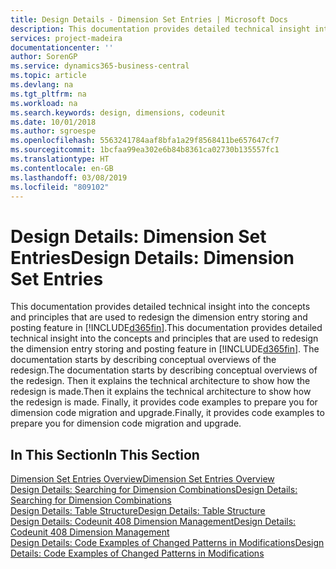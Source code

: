 ```yaml
---
title: Design Details - Dimension Set Entries | Microsoft Docs
description: This documentation provides detailed technical insight into the concepts and principles that are used to redesign the dimension entry storing and posting feature.
services: project-madeira
documentationcenter: ''
author: SorenGP
ms.service: dynamics365-business-central
ms.topic: article
ms.devlang: na
ms.tgt_pltfrm: na
ms.workload: na
ms.search.keywords: design, dimensions, codeunit
ms.date: 10/01/2018
ms.author: sgroespe
ms.openlocfilehash: 5563241784aaf8bfa1a29f8568411be657647cf7
ms.sourcegitcommit: 1bcfaa99ea302e6b84b8361ca02730b135557fc1
ms.translationtype: HT
ms.contentlocale: en-GB
ms.lasthandoff: 03/08/2019
ms.locfileid: "809102"
---
```

# <a name="design-details-dimension-set-entries"></a><span data-ttu-id="88365-103">Design Details: Dimension Set Entries</span><span class="sxs-lookup"><span data-stu-id="88365-103">Design Details: Dimension Set Entries</span></span>
<span data-ttu-id="88365-104">This documentation provides detailed technical insight into the concepts and principles that are used to redesign the dimension entry storing and posting feature in [!INCLUDE[d365fin](includes/d365fin_md.md)].</span><span class="sxs-lookup"><span data-stu-id="88365-104">This documentation provides detailed technical insight into the concepts and principles that are used to redesign the dimension entry storing and posting feature in [!INCLUDE[d365fin](includes/d365fin_md.md)].</span></span> <span data-ttu-id="88365-105">The documentation starts by describing conceptual overviews of the redesign.</span><span class="sxs-lookup"><span data-stu-id="88365-105">The documentation starts by describing conceptual overviews of the redesign.</span></span> <span data-ttu-id="88365-106">Then it explains the technical architecture to show how the redesign is made.</span><span class="sxs-lookup"><span data-stu-id="88365-106">Then it explains the technical architecture to show how the redesign is made.</span></span> <span data-ttu-id="88365-107">Finally, it provides code examples to prepare you for dimension code migration and upgrade.</span><span class="sxs-lookup"><span data-stu-id="88365-107">Finally, it provides code examples to prepare you for dimension code migration and upgrade.</span></span>  

## <a name="in-this-section"></a><span data-ttu-id="88365-108">In This Section</span><span class="sxs-lookup"><span data-stu-id="88365-108">In This Section</span></span>  
[<span data-ttu-id="88365-109">Dimension Set Entries Overview</span><span class="sxs-lookup"><span data-stu-id="88365-109">Dimension Set Entries Overview</span></span>](design-details-dimension-set-entries-overview.md)  
[<span data-ttu-id="88365-110">Design Details: Searching for Dimension Combinations</span><span class="sxs-lookup"><span data-stu-id="88365-110">Design Details: Searching for Dimension Combinations</span></span>](design-details-searching-for-dimension-combinations.md)  
[<span data-ttu-id="88365-111">Design Details: Table Structure</span><span class="sxs-lookup"><span data-stu-id="88365-111">Design Details: Table Structure</span></span>](design-details-table-structure.md)  
[<span data-ttu-id="88365-112">Design Details: Codeunit 408 Dimension Management</span><span class="sxs-lookup"><span data-stu-id="88365-112">Design Details: Codeunit 408 Dimension Management</span></span>](design-details-codeunit-408-dimension-management.md)  
[<span data-ttu-id="88365-113">Design Details: Code Examples of Changed Patterns in Modifications</span><span class="sxs-lookup"><span data-stu-id="88365-113">Design Details: Code Examples of Changed Patterns in Modifications</span></span>](design-details-code-examples-of-changed-patterns-in-modifications.md)
